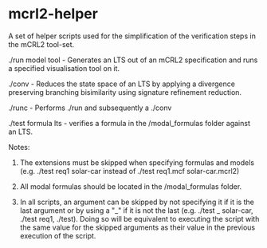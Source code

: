 # mcrl2-helper
A set of helper scripts used for the simplification of the verification steps in the mCRL2 tool-set.

./run model tool - Generates an LTS out of an mCRL2 specification and runs a specified visualisation tool on it.

./conv - Reduces the state space of an LTS by applying a divergence preserving branching bisimilarity using 
signature refinement reduction.

./runc - Performs ./run and subsequently a ./conv

./test formula lts - verifies a formula in the /modal_formulas folder against an LTS.

Notes:

1. The extensions must be skipped when specifying formulas and models (e.g. ./test req1 solar-car instead of ./test req1.mcf solar-car.mcrl2)

2. All modal formulas should be located in the /modal_formulas folder.

3. In all scripts, an argument can be skipped by not specifying it if it is the last argument or by using a "_" if it is not the last (e.g. ./test _ solar-car, ./test req1, ./test). Doing so will be equivalent to executing the script with the same value for the skipped arguments as their value in the previous execution of the script.

